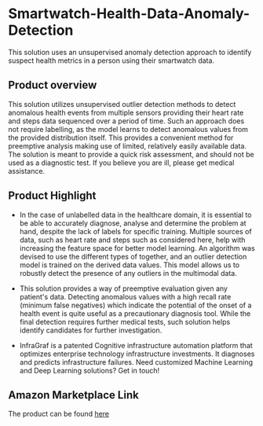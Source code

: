 # Smartwatch-Health-Data-Anomaly-Detection

This solution uses an unsupervised anomaly detection approach to identify suspect health metrics in a person using their smartwatch data.

## Product overview

This solution utilizes unsupervised outlier detection methods to detect anomalous health events from multiple sensors providing their heart rate and steps data sequenced over a period of time. Such an approach does not require labelling, as the model learns to detect anomalous values from the provided distribution itself. This provides a convenient method for preemptive analysis making use of limited, relatively easily available data. The solution is meant to provide a quick risk assessment, and should not be used as a diagnostic test. If you believe you are ill, please get medical assistance.

## Product Highlight 

* In the case of unlabelled data in the healthcare domain, it is essential to be able to accurately diagnose, analyse and determine the problem at hand, despite the lack of labels for specific training. Multiple sources of data, such as heart rate and steps such as considered here, help with increasing the feature space for better model learning. An algorithm was devised to use the different types of together, and an outlier detection model is trained on the derived data values. This model allows us to robustly detect the presence of any outliers in the multimodal data.  

* This solution provides a way of preemptive evaluation given any patient's data. Detecting anomalous values with a high recall rate (minimum false negatives) which indicate the potential of the onset of a health event is quite useful as a precautionary diagnosis tool. While the final detection requires further medical tests, such solution helps identify candidates for further investigation.

* InfraGraf is a patented Cognitive infrastructure automation platform that optimizes enterprise technology infrastructure investments. It diagnoses and predicts infrastructure failures. Need customized Machine Learning and Deep Learning solutions? Get in touch!

## Amazon Marketplace Link
The product can be found [here](https://aws.amazon.com/marketplace/pp/prodview-uia2s7d6vuapc)
